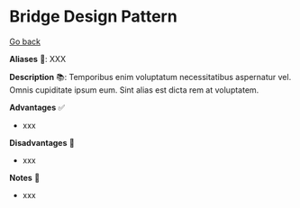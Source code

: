 # Bridge Design Pattern

[Go back](../index.md#structural-)

<div class="row row-cols-md-2"><div>

**Aliases** 📌: XXX

**Description** 📚: Temporibus enim voluptatum necessitatibus aspernatur vel. Omnis cupiditate ipsum eum. Sint alias est dicta rem at voluptatem.

</div><div>

**Advantages** ✅

* xxx

**Disadvantages** 🚫

* xxx

**Notes** 📝

* xxx
</div></div>